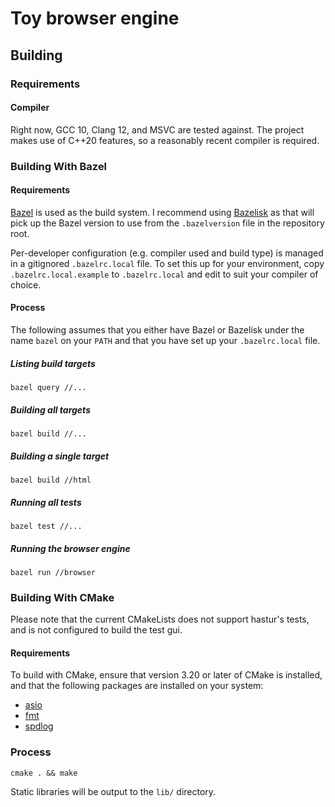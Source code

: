 # Toy browser engine

## Building

### Requirements

#### Compiler

Right now, GCC 10, Clang 12, and MSVC are tested against. The project makes use
of C++20 features, so a reasonably recent compiler is required.

### Building With Bazel

#### Requirements

[Bazel][bazel] is used as the build system. I recommend using
[Bazelisk][bazelisk] as that will pick up the Bazel version to use from the
`.bazelversion` file in the repository root.

Per-developer configuration (e.g.  compiler used and build type) is managed in
a gitignored `.bazelrc.local` file. To set this up for your environment, copy
`.bazelrc.local.example` to `.bazelrc.local` and edit to suit your compiler of
choice.

#### Process

The following assumes that you either have Bazel or Bazelisk under the name
`bazel` on your `PATH` and that you have set up your `.bazelrc.local` file.

##### Listing build targets

`bazel query //...`

##### Building all targets

`bazel build //...`

##### Building a single target

`bazel build //html`

##### Running all tests

`bazel test //...`

##### Running the browser engine

`bazel run //browser`

### Building With CMake

Please note that the current CMakeLists does not support hastur's tests, and is
not configured to build the test gui.

#### Requirements

To build with CMake, ensure that version 3.20 or later of CMake is installed,
and that the following packages are installed on your system:

- [asio][asio]
- [fmt][fmt]
- [spdlog][spdlog]

### Process

```
cmake . && make
```

Static libraries will be output to the `lib/` directory.

[asio]: https://github.com/boostorg/asio/
[bazel]: https://bazel.build
[bazelisk]: https://github.com/bazelbuild/bazelisk
[fmt]: https://github.com/fmtlib/fmt
[spdlog]: https://github.com/gabime/spdlog
